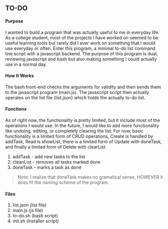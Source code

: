 ## TO-DO 

#### Purpose
I wanted to build a program that was actually useful to me in everyday life. As a college student, most of the projects I have worked on seemed to be useful learning tools but rarely did I ever work on something that I would use everyday or often. Enter this program, a minimal to-do list command line script with a javascript backend. The purpose of this program is dual, reviewing javascript and bash but also making something I could actually use in a normal day. 

#### How It Works
The bash front-end checks the arguments for validity and then sends them to the javascript program (main.js). The javascript script then actually operates on the list file (list.json) which holds the actually to-do list. 

#### Functions
As of right now, the functionality is pretty limited, but it include most of the operations I would use. In the future, I would like to add more functionality like undoing, editing, or completely clearing the list. For now, basic functionality is a limited form of CRUD operations, Create is handled by addTask, Read is showList, there is a limited form of Update with doneTask, and finally a limited form of Delete with clearList. 

1. addTask - add new tasks to the list
2. cleanList - removes all tasks marked done
3. doneTask - marks a task as done
 
> Note: I realize that doneTask makes no gramatical sense, HOWEVER it does fit the naming scheme of the program. 

#### Files
1. list.json (list file)
2. main.js (js file)
3. to-do.sh (bash script)
4. init.sh (installer script)